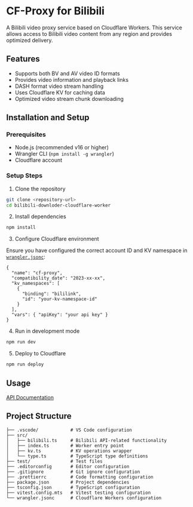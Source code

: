 # CF-Proxy for Bilibili

A Bilibili video proxy service based on Cloudflare Workers. This service allows access to Bilibili video content from any region and provides optimized delivery.

## Features

- Supports both BV and AV video ID formats
- Provides video information and playback links
- DASH format video stream handling
- Uses Cloudflare KV for caching data
- Optimized video stream chunk downloading

## Installation and Setup

### Prerequisites

- Node.js (recommended v16 or higher)
- Wrangler CLI (`npm install -g wrangler`)
- Cloudflare account

### Setup Steps

1. Clone the repository

```bash
git clone <repository-url>
cd bilibili-downloder-cloudflare-worker
```

2. Install dependencies

```bash
npm install
```

3. Configure Cloudflare environment

Ensure you have configured the correct account ID and KV namespace in [`wrangler.jsonc`](wrangler.jsonc):

```jsonc
{
  "name": "cf-proxy",
  "compatibility_date": "2023-xx-xx",
  "kv_namespaces": [
    {
      "binding": "bililink",
      "id": "your-kv-namespace-id"
    }
  ],
  "vars": { "apiKey": "your api key" }
}
```

4. Run in development mode

```bash
npm run dev
```

5. Deploy to Cloudflare

```bash
npm run deploy
```

## Usage

[API Documentation](./api.md)

## Project Structure

```
├── .vscode/            # VS Code configuration
├── src/
│   ├── bilibili.ts     # Bilibili API-related functionality
│   ├── index.ts        # Worker entry point
│   ├── kv.ts           # KV operations wrapper
│   └── type.ts         # TypeScript type definitions
├── test/               # Test files
├── .editorconfig       # Editor configuration
├── .gitignore          # Git ignore configuration
├── .prettierrc         # Code formatting configuration
├── package.json        # Project dependencies
├── tsconfig.json       # TypeScript configuration
├── vitest.config.mts   # Vitest testing configuration
└── wrangler.jsonc      # Cloudflare Workers configuration
```